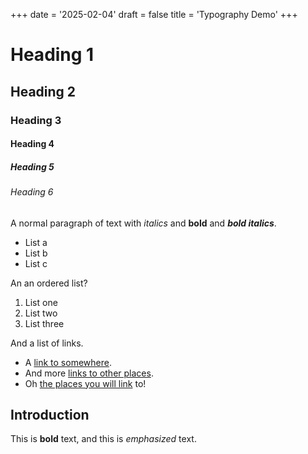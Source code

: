 +++
date = '2025-02-04'
draft = false
title = 'Typography Demo'
+++

# Heading 1
## Heading 2
### Heading 3
#### Heading 4
##### Heading 5
###### Heading 6

A normal paragraph of text with *italics* and **bold** and ***bold italics***.

- List a
- List b
- List c

An an ordered list?

1. List one
2. List two
3. List three

And a list of links.

- A [link to somewhere](/).
- And more [links to other places](/).
- Oh [the places you will link](/) to!
## Introduction

This is **bold** text, and this is *emphasized* text.
